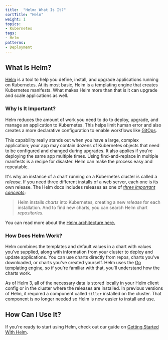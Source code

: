 ```yaml
---
title:  "Helm: What Is It?"
sortTitle: "Helm"
weight: 1
topics:
- Kubernetes
tags:
- Helm
patterns:
- Deployment
---
```


## What Is Helm?

[Helm](https://helm.sh) is a tool to help you define, install, and upgrade applications running on Kubernetes. At its most basic, Helm is a templating engine that creates Kubernetes manifests. What makes Helm more than that is it can upgrade and scale applications as well.

### Why Is It Important?

Helm reduces the amount of work you need to do to deploy, upgrade, and manage an application to Kubernetes. This helps limit human error and also creates a more declarative configuration to enable workflows like [GitOps](https://www.weave.works/blog/what-is-gitops-really).

This capability really stands out when you have a large, complex application; your app may contain dozens of Kubernetes objects that need to be configured and changed during upgrades. 
It also applies if you're deploying the same app multiple times. Using find-and-replace in multiple manifests is a recipe for disaster. Helm can make the process easy and repeatable.

It's why an instance of a chart running on a Kubernetes cluster is called a _release_. If you need three different installs of a web server, each one is its own release. The Helm docs includes releases as one of [_three important concepts_](https://helm.sh/docs/intro/using_helm/):  

>Helm installs _charts_ into Kubernetes, creating a new _release_ for each installation. And to find new charts, you can search Helm chart _repositories_.

You can read more about the [Helm architecture here.](https://helm.sh/docs/topics/architecture/)

### How Does Helm Work?

Helm combines the templates and default values in a chart with values you've supplied, along with information from your cluster to deploy and update applications. You can use charts directly from repos, charts you've downloaded, or charts you've created yourself. Helm uses the [Go templating engine](https://golang.org/pkg/text/template/), so if you're familiar with that, you'll understand how the charts work.

As of Helm 3, all of the necessary data is stored locally in your Helm client config or in the cluster where the releases are installed. In previous versions of Helm, it required a component called `tiller` installed on the cluster. That component is no longer needed so Helm is now easier to install and use.

## How Can I Use It?

If you're ready to start using Helm, check out our guide on [Getting Started With Helm](../helm-gs).